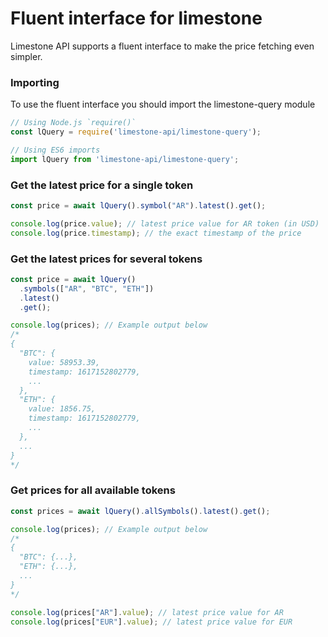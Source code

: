 # Fluent interface for limestone

Limestone API supports a fluent interface to make the price fetching even simpler.

### Importing
To use the fluent interface you should import the limestone-query module
```js
// Using Node.js `require()`
const lQuery = require('limestone-api/limestone-query');

// Using ES6 imports
import lQuery from 'limestone-api/limestone-query';

```

### Get the latest price for a single token
```js
const price = await lQuery().symbol("AR").latest().get();

console.log(price.value); // latest price value for AR token (in USD)
console.log(price.timestamp); // the exact timestamp of the price
```

### Get the latest prices for several tokens
```js
const price = await lQuery()
  .symbols(["AR", "BTC", "ETH"])
  .latest()
  .get();

console.log(prices); // Example output below
/*
{
  "BTC": {
    value: 58953.39,
    timestamp: 1617152802779,
    ...
  },
  "ETH": {
    value: 1856.75,
    timestamp: 1617152802779,
    ...
  },
  ...
}
*/
```

### Get prices for all available tokens
```js
const prices = await lQuery().allSymbols().latest().get();

console.log(prices); // Example output below
/*
{
  "BTC": {...},
  "ETH": {...},
  ...
}
*/

console.log(prices["AR"].value); // latest price value for AR
console.log(prices["EUR"].value); // latest price value for EUR
```

